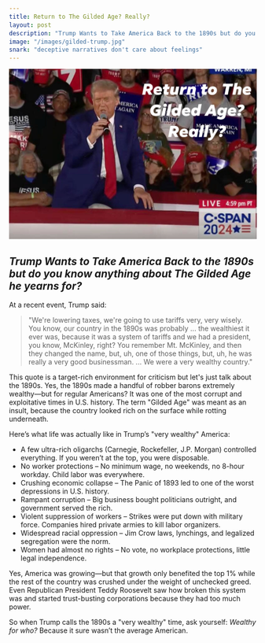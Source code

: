 ```yaml
---
title: Return to The Gilded Age? Really?
layout: post
description: "Trump Wants to Take America Back to the 1890s but do you know anything about The Gilded Age he yearns for?"
image: "/images/gilded-trump.jpg"
snark: "deceptive narratives don't care about feelings"
---
```


<img src="/images/gilded-trump.jpg" alt="Return to The Gilded Age? Really?" class="image-width-full" />

## *Trump Wants to Take America Back to the 1890s but do you know anything about The Gilded Age he yearns for?*

At a recent event, Trump said:

> "We're lowering taxes, we're going to use tariffs very, very wisely. You know, our country in the 1890s was probably ... the wealthiest it ever was, because it was a system of tariffs and we had a president, you know, McKinley, right? You remember Mt. McKinley, and then they changed the name, but, uh, one of those things, but, uh, he was really a very good businessman. ... We were a very wealthy country."

This quote is a target-rich environment for criticism but let's just talk about the 1890s. Yes, the 1890s made a handful of robber barons extremely wealthy—but for regular Americans? It was one of the most corrupt and exploitative times in U.S. history. The term "Gilded Age" was meant as an insult, because the country looked rich on the surface while rotting underneath.

Here’s what life was actually like in Trump’s "very wealthy" America:

* A few ultra-rich oligarchs (Carnegie, Rockefeller, J.P. Morgan) controlled everything. If you weren’t at the top, you were disposable.
* No worker protections – No minimum wage, no weekends, no 8-hour workday. Child labor was everywhere.
* Crushing economic collapse – The Panic of 1893 led to one of the worst depressions in U.S. history.
* Rampant corruption – Big business bought politicians outright, and government served the rich.
* Violent suppression of workers – Strikes were put down with military force. Companies hired private armies to kill labor organizers.
* Widespread racial oppression – Jim Crow laws, lynchings, and legalized segregation were the norm.
* Women had almost no rights – No vote, no workplace protections, little legal independence.

Yes, America was growing—but that growth only benefited the top 1% while the rest of the country was crushed under the weight of unchecked greed. Even Republican President Teddy Roosevelt saw how broken this system was and started trust-busting corporations because they had too much power.

So when Trump calls the 1890s a "very wealthy" time, ask yourself:
*Wealthy for who?* Because it sure wasn’t the average American.